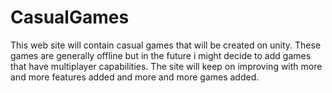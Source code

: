 # CasualGames
This web site will contain casual games that will be created on unity. These games are generally offline but in the future i might decide to add games that
have multiplayer capabilities. The site will keep on improving with more and more features added and more and more games added.
